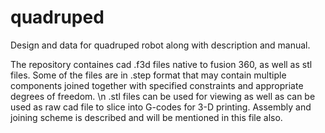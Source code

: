 # quadruped
Design and data for quadruped robot along with description and manual.

The repository containes cad .f3d files native to fusion 360, as well as stl files. Some of the files are in .step format that may contain multiple components joined together with specified constraints and appropriate degrees of freedom. \n
.stl files can be used for viewing as well as can be used as raw cad file to slice into G-codes for 3-D printing. Assembly and joining scheme is described and will be mentioned in this file also.
